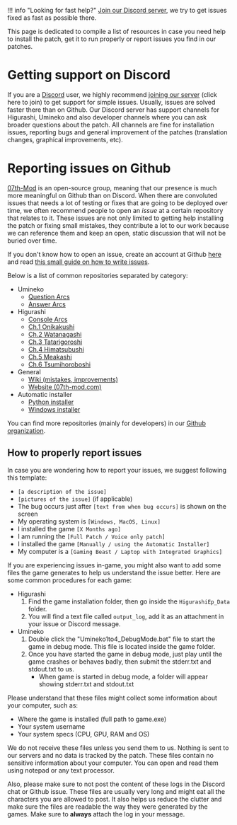 !!! info "Looking for fast help?"
    [Join our Discord server](https://discord.gg/pf5VhF9), we try to get issues fixed as fast as possible there.


This page is dedicated to compile a list of resources in case you need help to install the patch, get it to run properly or report issues you find in our patches.


# Getting support on Discord

If you are a [Discord](https://discordapp.com/) user, we highly recommend [joining our server](https://discord.gg/pf5VhF9) (click here to join) to get support for simple issues. Usually, issues are solved faster there than on Github. Our Discord server has support channels for Higurashi, Umineko and also developer channels where you can ask broader questions about the patch. All channels are fine for installation issues, reporting bugs and general improvement of the patches (translation changes, graphical improvements, etc).


# Reporting issues on Github

[07th-Mod](https://github.com/07th-mod/) is an open-source group, meaning that our presence is much more meaningful on Github than on Discord. When there are convoluted issues that needs a lot of testing or fixes that are going to be deployed over time, we often recommend people to open an *issue* at a certain repository that relates to it. These issues are not only limited to getting help installing the patch or fixing small mistakes, they contribute a lot to our work because we can reference them and keep an open, static discussion that will not be buried over time.

If you don't know how to open an issue, create an account at Github [here](https://github.com/join) and read [this small guide on how to write issues](https://help.github.com/en/articles/creating-an-issue).

Below is a list of common repositories separated by category:

* Umineko
    * [Question Arcs](https://github.com/07th-mod/umineko-question/issues)
    * [Answer Arcs](https://github.com/07th-mod/umineko-answer/issues)
* Higurashi
    * [Console Arcs](https://github.com/07th-mod/higurashi-console-arcs/issues)
    * [Ch.1 Onikakushi](https://github.com/07th-mod/onikakushi/issues)
    * [Ch.2 Watanagashi](https://github.com/07th-mod/watanagashi/issues)
    * [Ch.3 Tatarigoroshi](https://github.com/07th-mod/tatarigoroshi/issues)
    * [Ch.4 Himatsubushi](https://github.com/07th-mod/himatsubushi/issues)
    * [Ch.5 Meakashi](https://github.com/07th-mod/meakashi/issues)
    * [Ch.6 Tsumihoroboshi](https://github.com/07th-mod/tsumihoroboshi/issues)
* General
    * [Wiki (mistakes, improvements)](https://github.com/07th-mod/wiki/issues)
    * [Website (07th-mod.com)](https://github.com/07th-mod/website/issues)
* Automatic installer
    * [Python installer](https://github.com/07th-mod/python-patcher)
    * [Windows installer](https://github.com/07th-mod/Higurashi_Installer_WPF)
  
You can find more repositories (mainly for developers) in our [Github organization](https://github.com/07th-mod/).


## How to properly report issues

In case you are wondering how to report your issues, we suggest following this template:

- ``[a description of the issue]``
- ``[pictures of the issue]`` (if applicable)
- The bug occurs just after ``[text from when bug occurs]`` is shown on the screen
- My operating system is ``[Windows, MacOS, Linux]``
- I installed the game ``[X Months ago]``
- I am running the ``[Full Patch / Voice only patch]``
- I installed the game ``[Manually / using the Automatic Installer]``
- My computer is a ``[Gaming Beast / Laptop with Integrated Graphics]``

If you are experiencing issues in-game, you might also want to add some files the game generates to help us understand the issue better. Here are some common procedures for each game:

* Higurashi
  1. Find the game installation folder, then go inside the ``HigurashiEp_Data`` folder.
  2. You will find a text file called ``output_log``, add it as an attachment in your issue or Discord message.
* Umineko
  1. Double click the "Umineko1to4_DebugMode.bat" file to start the game in debug mode. This file is located inside the game folder.
  2. Once you have started the game in debug mode, just play until the game crashes or behaves badly, then submit the stderr.txt and stdout.txt to us.
      * When game is started in debug mode, a folder will appear showing stderr.txt and stdout.txt

Please understand that these files might collect some information about your computer, such as:

* Where the game is installed (full path to game.exe)
* Your system username
* Your system specs (CPU, GPU, RAM and OS)

We do not receive these files unless you send them to us. Nothing is sent to our servers and no data is tracked by the patch. These files contain no sensitive information about your computer. You can open and read them using notepad or any text processor.

Also, please make sure to not post the content of these logs in the Discord chat or Github issue. These files are usually very long and might eat all the characters you are allowed to post. It also helps us reduce the clutter and make sure the files are readable the way they were generated by the games. Make sure to **always** attach the log in your message.
